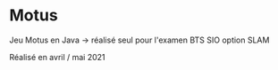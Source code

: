 # Motus
Jeu Motus en Java -> réalisé seul pour l'examen BTS SIO option SLAM

Réalisé en avril / mai 2021
